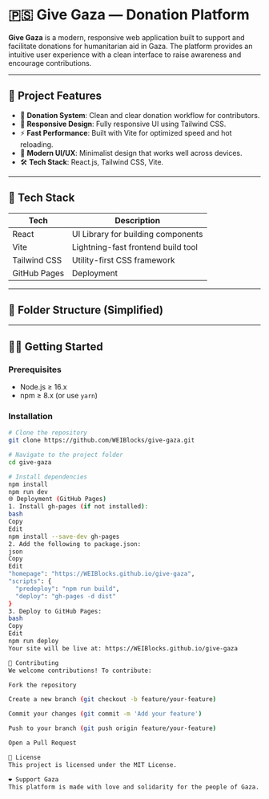 # 🇵🇸 Give Gaza — Donation Platform

**Give Gaza** is a modern, responsive web application built to support and facilitate donations for humanitarian aid in Gaza. The platform provides an intuitive user experience with a clean interface to raise awareness and encourage contributions.

---

## 📌 Project Features

- 💸 **Donation System**: Clean and clear donation workflow for contributors.
- 📱 **Responsive Design**: Fully responsive UI using Tailwind CSS.
- ⚡ **Fast Performance**: Built with Vite for optimized speed and hot reloading.
- 🌙 **Modern UI/UX**: Minimalist design that works well across devices.
- 🛠️ **Tech Stack**: React.js, Tailwind CSS, Vite.

---

## 🚀 Tech Stack

| Tech         | Description                         |
|--------------|-------------------------------------|
| React        | UI Library for building components  |
| Vite         | Lightning-fast frontend build tool  |
| Tailwind CSS | Utility-first CSS framework         |
| GitHub Pages | Deployment                          |

---

## 📂 Folder Structure (Simplified)




---

## 🧑‍💻 Getting Started

### Prerequisites

- Node.js ≥ 16.x
- npm ≥ 8.x (or use `yarn`)

### Installation

```bash
# Clone the repository
git clone https://github.com/WEIBlocks/give-gaza.git

# Navigate to the project folder
cd give-gaza

# Install dependencies
npm install
npm run dev
🌐 Deployment (GitHub Pages)
1. Install gh-pages (if not installed):
bash
Copy
Edit
npm install --save-dev gh-pages
2. Add the following to package.json:
json
Copy
Edit
"homepage": "https://WEIBlocks.github.io/give-gaza",
"scripts": {
  "predeploy": "npm run build",
  "deploy": "gh-pages -d dist"
}
3. Deploy to GitHub Pages:
bash
Copy
Edit
npm run deploy
Your site will be live at: https://WEIBlocks.github.io/give-gaza

🙌 Contributing
We welcome contributions! To contribute:

Fork the repository

Create a new branch (git checkout -b feature/your-feature)

Commit your changes (git commit -m 'Add your feature')

Push to your branch (git push origin feature/your-feature)

Open a Pull Request

📄 License
This project is licensed under the MIT License.

❤️ Support Gaza
This platform is made with love and solidarity for the people of Gaza. Every effort helps. Join us in supporting humanity through action.

